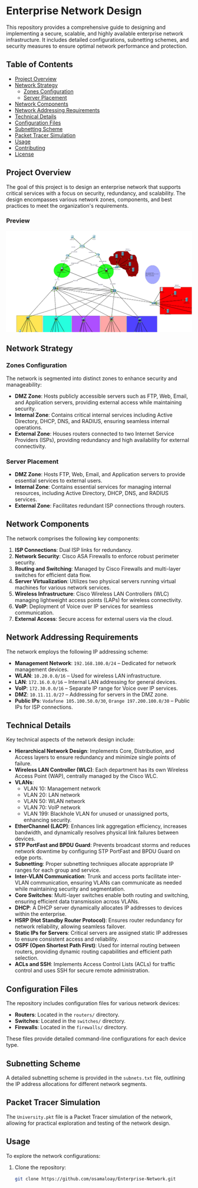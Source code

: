 # Enterprise Network Design

This repository provides a comprehensive guide to designing and implementing a secure, scalable, and highly available enterprise network infrastructure. It includes detailed configurations, subnetting schemes, and security measures to ensure optimal network performance and protection.

## Table of Contents

- [Project Overview](#project-overview)
- [Network Strategy](#network-strategy)
  - [Zones Configuration](#zones-configuration)
  - [Server Placement](#server-placement)
- [Network Components](#network-components)
- [Network Addressing Requirements](#network-addressing-requirements)
- [Technical Details](#technical-details)
- [Configuration Files](#configuration-files)
- [Subnetting Scheme](#subnetting-scheme)
- [Packet Tracer Simulation](#packet-tracer-simulation)
- [Usage](#usage)
- [Contributing](#contributing)
- [License](#license)

## Project Overview

The goal of this project is to design an enterprise network that supports critical services with a focus on security, redundancy, and scalability. The design encompasses various network zones, components, and best practices to meet the organization's requirements.

### Preview
![Project Screenshot](media/Screenshot%20From%202025-04-05%2006-25-51.png)


## Network Strategy

### Zones Configuration

The network is segmented into distinct zones to enhance security and manageability:

- **DMZ Zone**: Hosts publicly accessible servers such as FTP, Web, Email, and Application servers, providing external access while maintaining security.
- **Internal Zone**: Contains critical internal services including Active Directory, DHCP, DNS, and RADIUS, ensuring seamless internal operations.
- **External Zone**: Houses routers connected to two Internet Service Providers (ISPs), providing redundancy and high availability for external connectivity.

### Server Placement

- **DMZ Zone**: Hosts FTP, Web, Email, and Application servers to provide essential services to external users.
- **Internal Zone**: Contains essential services for managing internal resources, including Active Directory, DHCP, DNS, and RADIUS services.
- **External Zone**: Facilitates redundant ISP connections through routers.

## Network Components

The network comprises the following key components:

1. **ISP Connections**: Dual ISP links for redundancy.
2. **Network Security**: Cisco ASA Firewalls to enforce robust perimeter security.
3. **Routing and Switching**: Managed by Cisco Firewalls and multi-layer switches for efficient data flow.
4. **Server Virtualization**: Utilizes two physical servers running virtual machines for various network services.
5. **Wireless Infrastructure**: Cisco Wireless LAN Controllers (WLC) managing lightweight access points (LAPs) for wireless connectivity.
6. **VoIP**: Deployment of Voice over IP services for seamless communication.
7. **External Access**: Secure access for external users via the cloud.

## Network Addressing Requirements

The network employs the following IP addressing scheme:

- **Management Network**: `192.168.100.0/24` – Dedicated for network management devices.
- **WLAN**: `10.20.0.0/16` – Used for wireless LAN infrastructure.
- **LAN**: `172.16.0.0/16` – Internal LAN addressing for general devices.
- **VoIP**: `172.30.0.0/16` – Separate IP range for Voice over IP services.
- **DMZ**: `10.11.11.0/27` – Addressing for servers in the DMZ zone.
- **Public IPs**: `Vodafone 105.100.50.0/30`, `Orange 197.200.100.0/30` – Public IPs for ISP connections.

## Technical Details

Key technical aspects of the network design include:

- **Hierarchical Network Design**: Implements Core, Distribution, and Access layers to ensure redundancy and minimize single points of failure.
- **Wireless LAN Controller (WLC)**: Each department has its own Wireless Access Point (WAP), centrally managed by the Cisco WLC.
- **VLANs**:
  - VLAN 10: Management network
  - VLAN 20: LAN network
  - VLAN 50: WLAN network
  - VLAN 70: VoIP network
  - VLAN 199: Blackhole VLAN for unused or unassigned ports, enhancing security.
- **EtherChannel (LACP)**: Enhances link aggregation efficiency, increases bandwidth, and dynamically resolves physical link failures between devices.
- **STP PortFast and BPDU Guard**: Prevents broadcast storms and reduces network downtime by configuring STP PortFast and BPDU Guard on edge ports.
- **Subnetting**: Proper subnetting techniques allocate appropriate IP ranges for each group and service.
- **Inter-VLAN Communication**: Trunk and access ports facilitate inter-VLAN communication, ensuring VLANs can communicate as needed while maintaining security and segmentation.
- **Core Switches**: Multi-layer switches enable both routing and switching, ensuring efficient data transmission across VLANs.
- **DHCP**: A DHCP server dynamically allocates IP addresses to devices within the enterprise.
- **HSRP (Hot Standby Router Protocol)**: Ensures router redundancy for network reliability, allowing seamless failover.
- **Static IPs for Servers**: Critical servers are assigned static IP addresses to ensure consistent access and reliability.
- **OSPF (Open Shortest Path First)**: Used for internal routing between routers, providing dynamic routing capabilities and efficient path selection.
- **ACLs and SSH**: Implements Access Control Lists (ACLs) for traffic control and uses SSH for secure remote administration.

## Configuration Files

The repository includes configuration files for various network devices:

- **Routers**: Located in the `routers/` directory.
- **Switches**: Located in the `switches/` directory.
- **Firewalls**: Located in the `firewalls/` directory.

These files provide detailed command-line configurations for each device type.

## Subnetting Scheme

A detailed subnetting scheme is provided in the `subnets.txt` file, outlining the IP address allocations for different network segments.

## Packet Tracer Simulation

The `University.pkt` file is a Packet Tracer simulation of the network, allowing for practical exploration and testing of the network design.

## Usage

To explore the network configurations:

1. Clone the repository:
   ```bash
   git clone https://github.com/osamaloay/Enterprise-Network.git
